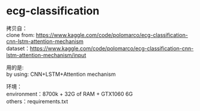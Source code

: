 # ecg-classification
拷贝自：  
clone from: https://www.kaggle.com/code/polomarco/ecg-classification-cnn-lstm-attention-mechanism  
dataset：https://www.kaggle.com/code/polomarco/ecg-classification-cnn-lstm-attention-mechanism/input  
  
用的是:  
by using: CNN+LSTM+Attention mechanism  
  
环境：  
environment：8700k + 32G of RAM + GTX1060 6G   
others：requirements.txt